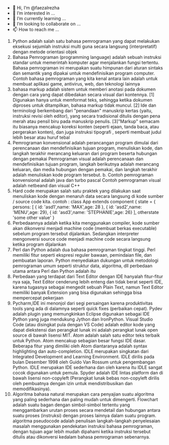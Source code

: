- 👋 Hi, I’m @faezalrezha
- 👀 I’m interested in ...
- 🌱 I’m currently learning ...
- 💞️ I’m looking to collaborate on ...
- 📫 How to reach me ...

<!---
faezalrezha/faezalrezha is a ✨ special ✨ repository because its `README.md` (this file) appears on your GitHub profile.
You can click the Preview link to take a look at your changes.
--->

1.	Python adalah salah satu bahasa pemrograman yang dapat melakukan eksekusi sejumlah instruksi multi guna secara langsung (interpretatif) dengan metode orientasi objek
2.	Bahasa Pemrograman (programming language) adalah sebuah instruksi standar untuk memerintah komputer agar menjalankan fungsi tertentu. Bahasa pemrograman ini merupakan suatu himpunan dari aturan sintaks dan semantik yang dipakai untuk mendefinisikan program computer.  Contoh bahasa pemrograman yang kita kenal antara lain adalah untuk membuat aplikasi game, antivirus, web, dan teknologi lainnya
3.	 bahasa markup adalah sistem untuk memberi anotasi pada dokumen dengan cara yang dapat dibedakan secara visual dari kontennya. [1] Digunakan hanya untuk memformat teks, sehingga ketika dokumen diproses untuk ditampilkan, bahasa markup tidak muncul. [2] Ide dan terminologi berkembang dari "penandaan" manuskrip kertas (yaitu, instruksi revisi oleh editor), yang secara tradisional ditulis dengan pena merah atau pensil biru pada manuskrip penulis. [3]"Markup" semacam itu biasanya mencakup koreksi konten (seperti ejaan, tanda baca, atau pergerakan konten), dan juga instruksi tipografi , seperti membuat judul lebih besar atau huruf tebal
4.	Pemrograman konvensional adalah perancangan program dimulai dari perencanaan dan mendefinisikan tujuan program, menuliskan kode, dan langkah terakhir merancang keluaran dari program beserta hubungan dengan pemakai Pemrograman visual adalah perencanaan dan mendefinisikan tujuan program, langkah berikutnya adalah merancang keluaran, dan media hubungan dengan pemakai, dan langkah terakhir adalah menuliskan kode program tersebut. b. Contoh pemrograman konvensional adalah java dan turbo pascal Contoh pemrograman visual adalah netbeand dan visual C++
5.	Hard code merupakan salah satu praktek yang dilakukan saat menuliskan kode dengan menaruh data secara langsung di kode sumber / source code kita.
      contoh : 
      class App extends component {
          state = {
            persons: [
            { id: 'asd1',name: 'MAX',age: 28 },
            { id: 'asd2',name: 'MENU',age: 29},
            { id: 'asd3',name: 'STEPHANIE',age:  26}
            ],
            otherstate 'some other value'
            }
6.	Perbedaannya adalah ketika kita menggunakan compiler, kode sumber akan dikonversi menjadi machine code (membuat berkas executable) sebelum program tersebut dijalankan. Sedangkan interpreter mengonversi source code menjadi machine code secara langsung ketika program dijalankan
7.	Perl dan Python adalah dua bahasa pemrograman tingkat tinggi. Perl memiliki fitur seperti ekspresi reguler bawaan, pemindaian file, dan pembuatan laporan. Python menyediakan dukungan untuk metodologi pemrograman umum seperti struktur data, algoritma, dll perbedaan utama antara Perl dan Python adalah itu  
8.	Perbedaan yang terdapat dari Text Editor dengan IDE hanyalah fitur-fitur nya saja, Text Editor cenderung lebih enteng dan tidak berat seperti IDE, karena tugasnya sebagai mengedit sebuah Plain Text, namun Text Editor memiliki banyak Extension yang bisa digunakan sehingga bisa mempercepat pekerjaan
9.	Pycharm,IDE ini menonjol dari segi persaingan karena produktivitas tools yang ada di dalamnya seperti quick fixes (perbaikan cepat). Pydev adalah plugin yang memungkinkan Eclipse digunakan sebagai IDE Python yang juga mendukung Jython dan IronPython.  Visual Studio Code (atau disingkat pula dengan VS Code) adalah editor kode yang dapat diekstensi dan perangkat lunak ini adalah perangkat lunak open source di bawah lisensi MIT. Atom adalah salah satu editor teks terbaik untuk Python. Atom mencakup sebagian besar fungsi IDE dasar. Beberapa fitur yang dimiliki oleh Atom diantaranya adalah syntax highlighting dan auto-completion. IDLE merupakan singkatan dari Integrated Development and Learning Environment. IDLE dirilis pada bulan Desember 1998 oleh Guido Van Rossum untuk pengembangan Python. IDLE merupakan IDE sederhana dan oleh karena itu IDLE sangat cocok digunakan untuk pemula. Spyder adalah IDE lintas platform dan di bawah lisensi non-copyleft (Perangkat lunak bebas non-copyleft dirilis oleh pembuatnya dengan izin untuk mendistribusikan dan memodifikasinya). 
11.	Algoritma bahasa natural merupakan cara penyajian suatu algoritma yang paling sederhana dan paling mudah untuk dimengerti. Flowchart adalah  suatu bagan dengan simbol-simbol tertentu yang menggambarkan urutan proses secara mendetail dan hubungan antara suatu proses (instruksi) dengan proses lainnya dalam suatu program. algoritma pseudocode adalah penulisan langkah-langkah penyelesaian masalah menggunakan  pendekatan instruksi bahasa pemrograman, dengan tujuan agar lebih mudah dipahami ketika instruksi tersebut ditulis atau dikonversi kedalam bahasa pemrograman sebenarnya.
 
